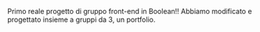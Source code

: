 Primo reale progetto di gruppo front-end in Boolean!!
Abbiamo modificato e progettato insieme a gruppi da 3, un portfolio.

